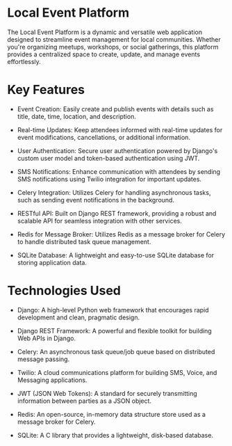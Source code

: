 # Local Event Platform

The Local Event Platform is a dynamic and versatile web application designed to streamline event management for local communities. Whether you're organizing meetups, workshops, or social gatherings, this platform provides a centralized space to create, update, and manage events effortlessly.

# Key Features

- Event Creation: Easily create and publish events with details such as title, date, time, location, and description.

- Real-time Updates: Keep attendees informed with real-time updates for event modifications, cancellations, or additional information.

- User Authentication: Secure user authentication powered by Django's custom user model and token-based authentication using JWT.

- SMS Notifications: Enhance communication with attendees by sending SMS notifications using Twilio integration for important updates.

- Celery Integration: Utilizes Celery for handling asynchronous tasks, such as sending event notifications in the background.

- RESTful API: Built on Django REST framework, providing a robust and scalable API for seamless integration with other services.

- Redis for Message Broker: Utilizes Redis as a message broker for Celery to handle distributed task queue management.

- SQLite Database: A lightweight and easy-to-use SQLite database for storing application data.

# Technologies Used

- Django: A high-level Python web framework that encourages rapid development and clean, pragmatic design.

- Django REST Framework: A powerful and flexible toolkit for building Web APIs in Django.

- Celery: An asynchronous task queue/job queue based on distributed message passing.

- Twilio: A cloud communications platform for building SMS, Voice, and Messaging applications.

- JWT (JSON Web Tokens): A standard for securely transmitting information between parties as a JSON object.

- Redis: An open-source, in-memory data structure store used as a message broker for Celery.

- SQLite: A C library that provides a lightweight, disk-based database.
